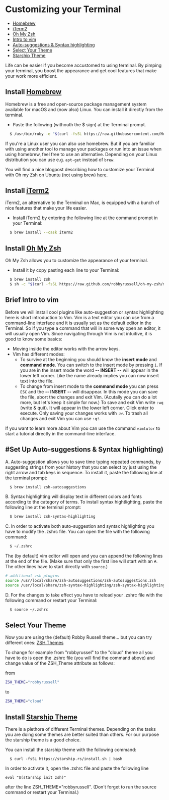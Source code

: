 # Customizing your Terminal

- [Homebrew](#install-homebrew)
- [iTerm2](#Install-iTerm2)
- [Oh My Zsh](#install-oh-my-zsh)
- [Intro to vim](#Brief-intro-to-vim)
- [Auto-suggestions & Syntax highlighting](#Set-Up-Auto-suggestions-&-Syntax-highlighting)
- [Select Your Theme](#select-your-theme)
- [Starship Theme](#install-starship-theme)

Life can be easier if you become accustomed to using terminal. 
By pimping your terminal, you boost the appearance and get cool features that make your work more efficient.


## Install [Homebrew](https://brew.sh) 

Homebrew is a free and open-source package management system available for macOS and (now also) Linux. You can install it directly from the terminal.

* Paste the following (withouth the $ sign) at the Terminal prompt.

```sh
  $ /usr/bin/ruby -e "$(curl -fsSL https://raw.githubusercontent.com/Homebrew/install/master/install)"
```

If you're a Linux user you can also use homebrew. But if you are familiar with using another tool to manage your packages or run into an issue when using homebrew, feel free to use an alternative. Depending on your Linux distribution you can use e.g. `apt-get` instead of `brew`.

You will find a nice blogpost describing how to customize your Terminal with Oh my Zsh on Ubuntu (not using brew) [here](https://caffeinedev.medium.com/customize-your-terminal-oh-my-zsh-on-ubuntu-18-04-lts-a9b11b63f2).


## Install [iTerm2](https://www.iterm2.com/)
iTerm2, an alternative to the Terminal on Mac, is equipped with a bunch of nice features that make your life easier. 

* Install iTerm2 by entering the following line at the command prompt in your Terminal: 

```sh
  $ brew install --cask iterm2
```


## Install [Oh My Zsh](https://github.com/robbyrussell/oh-my-zsh)

Oh My Zsh allows you to customize the appearance of your terminal.

* Install it by copy pasting each line to your Terminal:

```sh
  $ brew install zsh
  $ sh -c "$(curl -fsSL https://raw.github.com/robbyrussell/oh-my-zsh/master/tools/install.sh)"
```


## Brief Intro to vim

Before we will install cool plugins like auto-suggestion or syntax highlighting here is short introduction to Vim. Vim is a text editor you can use from a command-line interface and it is usually set as the default editor in the Terminal. So if you type a command that will in some way open an editor, it will usually open Vim. Since navigating through Vim is not intuitive, it is good to know some basics:

* Moving inside the editor works with the arrow keys. 
* Vim has different modes:
  - To survive at the beginning you should know the **insert mode** and **command mode**. You can switch to the insert mode by pressing `i`. If you are in the insert mode the word **-- INSERT --** will appear in the lower left corner. Like the name already implies you can now insert text into the file. 
  - To change from insert mode to the **command mode** you can press `ESC` and the **-- INSERT --** will disappear. In this mode you can save the file, abort the changes and exit Vim. (Acutally you can do a lot more, but let's keep it simple for now.)
  To save and exit Vim write `:wq` (write & quit). It will appear in the lower left corner. Click enter to execute. Only saving your changes works with `:w`. To trash all changes and exit Vim you can use `:q!`.

If you want to learn more about Vim you can use the command `vimtutor` to start a tutorial directly in the command-line interface. 



## #Set Up Auto-suggestions & Syntax highlighting)

A. Auto-suggestion allows you to save time typing repeated commands, by suggesting strings from your history that you can select by just using the right arrow and tab keys in sequence.  To install it, paste the following line at the terminal prompt:

```sh
  $ brew install zsh-autosuggestions
```
B. Syntax highlighting will display text in different colors and fonts according to the category of terms.  To install syntax hightlighting, paste the following line at the terminal prompt:

```sh
  $ brew install zsh-syntax-highlighting
```

C. In order to activate both auto-suggestion and syntax highlighting you have to modify the .zshrc file. 
You can open the file with the following command:

```sh
  $ ~/.zshrc
```
The (by default) vim editor will open and you can append the following lines at the end of the file. (Make sure that only the first line will start with an `#`. The other lines have to start directly with `source`.)

```sh
# additional zsh plugins 
source /usr/local/share/zsh-autosuggestions/zsh-autosuggestions.zsh
source /usr/local/share/zsh-syntax-highlighting/zsh-syntax-highlighting.zsh
```

D. For the changes to take effect you have to reload your .zshrc file with the following command or restart your Terminal:

```sh
  $ source ~/.zshrc
```


## Select Your Theme 

Now you are using the (default) Robby Russell theme... but you can try different ones: [ZSH Themes](https://github.com/robbyrussell/oh-my-zsh/wiki/Themes)

To change for example from "robbyrussel" to the "cloud" theme all you have to do is open the .zshrc file (you will find the command above) and change value of the ZSH_Theme attribute as follows:

from

```sh
ZSH_THEME="robbyrussell"
```
to 

```sh
ZSH_THEME="cloud"
```

## Install [Starship Theme](https://starship.rs/)

There is a plethora of different Terminal themes. Depending on the tasks you are doing some themes are better suited than others. For our purpose the starship theme is a good choice. 

You can install the starship theme with the following command: 

```
  $ curl -fsSL https://starship.rs/install.sh | bash
```

In order to activate it, open the .zshrc file and paste the following line

```
eval "$(starship init zsh)"
```

after the line ZSH_THEME="robbyrussell". 
(Don't forget to run the source command or restart your Terminal.)

